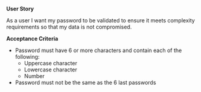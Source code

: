 ﻿**User Story**

As a user I want my password to be validated to ensure it meets complexity requirements so that my data is not compromised.

**Acceptance Criteria**

 - Password must have 6 or more characters and contain each of the following:
	 - Uppercase character
	 - Lowercase character
	 - Number
 - Password must not be the same as the 6 last passwords